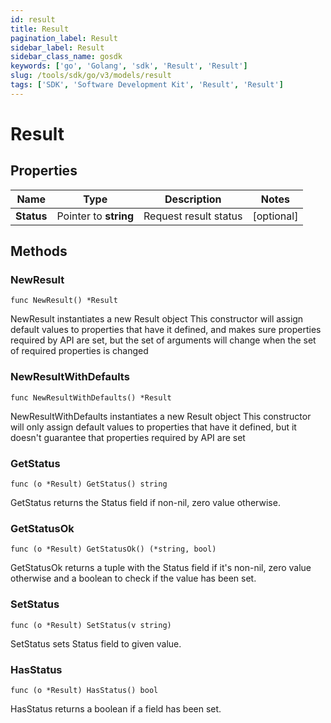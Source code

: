 ```yaml
---
id: result
title: Result
pagination_label: Result
sidebar_label: Result
sidebar_class_name: gosdk
keywords: ['go', 'Golang', 'sdk', 'Result', 'Result'] 
slug: /tools/sdk/go/v3/models/result
tags: ['SDK', 'Software Development Kit', 'Result', 'Result']
---
```


# Result

## Properties

Name | Type | Description | Notes
------------ | ------------- | ------------- | -------------
**Status** | Pointer to **string** | Request result status | [optional] 

## Methods

### NewResult

`func NewResult() *Result`

NewResult instantiates a new Result object
This constructor will assign default values to properties that have it defined,
and makes sure properties required by API are set, but the set of arguments
will change when the set of required properties is changed

### NewResultWithDefaults

`func NewResultWithDefaults() *Result`

NewResultWithDefaults instantiates a new Result object
This constructor will only assign default values to properties that have it defined,
but it doesn't guarantee that properties required by API are set

### GetStatus

`func (o *Result) GetStatus() string`

GetStatus returns the Status field if non-nil, zero value otherwise.

### GetStatusOk

`func (o *Result) GetStatusOk() (*string, bool)`

GetStatusOk returns a tuple with the Status field if it's non-nil, zero value otherwise
and a boolean to check if the value has been set.

### SetStatus

`func (o *Result) SetStatus(v string)`

SetStatus sets Status field to given value.

### HasStatus

`func (o *Result) HasStatus() bool`

HasStatus returns a boolean if a field has been set.


